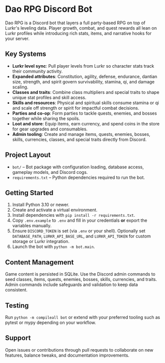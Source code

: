 Dao RPG Discord Bot
===================

Dao RPG is a Discord bot that layers a full party-based RPG on top of Lurkr's leveling data. Player growth, combat, and quest rewards all lean on Lurkr profiles while introducing rich stats, items, and narrative hooks for your server.

Key Systems
-----------
- **Lurkr level sync**: Pull player levels from Lurkr so character stats track their community activity.
- **Expanded attributes**: Constitution, agility, defense, endurance, dantian size, strength, and spirit govern survivability, stamina, qi, and damage scaling.
- **Classes and traits**: Combine class multipliers and special traits to shape unique stat profiles and skill access.
- **Skills and resources**: Physical and spiritual skills consume stamina or qi and scale off strength or spirit for impactful combat decisions.
- **Parties and co-op**: Form parties to tackle quests, enemies, and bosses together while sharing the spoils.
- **Loot and store**: Equip items, earn currency, and spend coins in the store for gear upgrades and consumables.
- **Admin tooling**: Create and manage items, quests, enemies, bosses, skills, currencies, classes, and special traits directly from Discord.

Project Layout
--------------
- `bot/` – Bot package with configuration loading, database access, gameplay models, and Discord cogs.
- `requirements.txt` – Python dependencies required to run the bot.

Getting Started
---------------
1. Install Python 3.10 or newer.
2. Create and activate a virtual environment.
3. Install dependencies with `pip install -r requirements.txt`.
4. Copy `.env.example` to `.env` and fill in your credentials **or** export the variables manually.
5. Ensure `DISCORD_TOKEN` is set (via `.env` or your shell). Optionally set `DATABASE_PATH`, `LURKR_API_BASE_URL`, and `LURKR_API_TOKEN` for custom storage or Lurkr integration.
6. Launch the bot with `python -m bot.main`.

Content Management
------------------
Game content is persisted in SQLite. Use the Discord admin commands to seed classes, items, quests, enemies, bosses, skills, currencies, and traits. Admin commands include safeguards and validation to keep data consistent.

Testing
-------
Run `python -m compileall bot` or extend with your preferred tooling such as pytest or mypy depending on your workflow.

Support
-------
Open issues or contributions through pull requests to collaborate on new features, balance tweaks, and documentation improvements.
